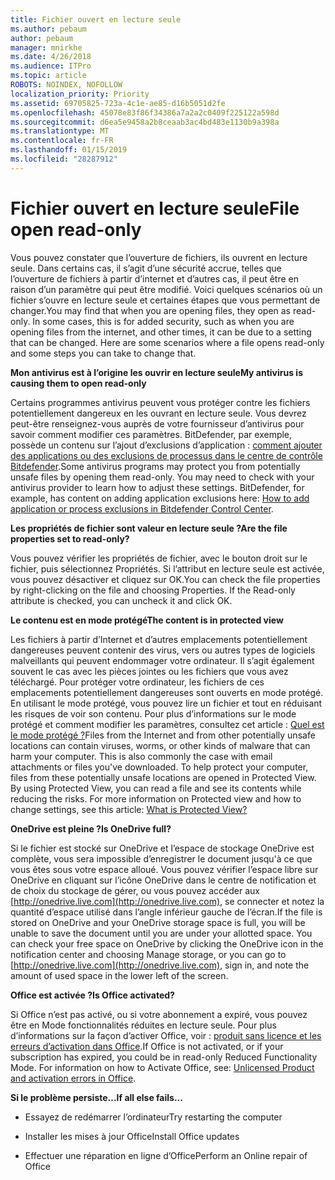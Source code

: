 ```yaml
---
title: Fichier ouvert en lecture seule
ms.author: pebaum
author: pebaum
manager: mnirkhe
ms.date: 4/26/2018
ms.audience: ITPro
ms.topic: article
ROBOTS: NOINDEX, NOFOLLOW
localization_priority: Priority
ms.assetid: 69705825-723a-4c1e-ae85-d16b5051d2fe
ms.openlocfilehash: 45078e83f86f34386a7a2a2c0409f225122a598d
ms.sourcegitcommit: d6ea5e9458a2b8ceaab3ac4bd483e1130b9a398a
ms.translationtype: MT
ms.contentlocale: fr-FR
ms.lasthandoff: 01/15/2019
ms.locfileid: "28287912"
---
```

# <a name="file-open-read-only"></a><span data-ttu-id="5faae-102">Fichier ouvert en lecture seule</span><span class="sxs-lookup"><span data-stu-id="5faae-102">File open read-only</span></span>

<span data-ttu-id="5faae-p101">Vous pouvez constater que l’ouverture de fichiers, ils ouvrent en lecture seule. Dans certains cas, il s’agit d’une sécurité accrue, telles que l’ouverture de fichiers à partir d’internet et d’autres cas, il peut être en raison d’un paramètre qui peut être modifié. Voici quelques scénarios où un fichier s’ouvre en lecture seule et certaines étapes que vous permettant de changer.</span><span class="sxs-lookup"><span data-stu-id="5faae-p101">You may find that when you are opening files, they open as read-only. In some cases, this is for added security, such as when you are opening files from the internet, and other times, it can be due to a setting that can be changed. Here are some scenarios where a file opens read-only and some steps you can take to change that.</span></span>
  
 <span data-ttu-id="5faae-106">**Mon antivirus est à l’origine les ouvrir en lecture seule**</span><span class="sxs-lookup"><span data-stu-id="5faae-106">**My antivirus is causing them to open read-only**</span></span>
  
<span data-ttu-id="5faae-p102">Certains programmes antivirus peuvent vous protéger contre les fichiers potentiellement dangereux en les ouvrant en lecture seule. Vous devrez peut-être renseignez-vous auprès de votre fournisseur d’antivirus pour savoir comment modifier ces paramètres. BitDefender, par exemple, possède un contenu sur l’ajout d’exclusions d’application : [comment ajouter des applications ou des exclusions de processus dans le centre de contrôle Bitdefender](https://www.bitdefender.com/support/how-to-add-application-or-process-exclusions-in-bitdefender-control-center-1119.mdl).</span><span class="sxs-lookup"><span data-stu-id="5faae-p102">Some antivirus programs may protect you from potentially unsafe files by opening them read-only. You may need to check with your antivirus provider to learn how to adjust these settings. BitDefender, for example, has content on adding application exclusions here: [How to add application or process exclusions in Bitdefender Control Center](https://www.bitdefender.com/support/how-to-add-application-or-process-exclusions-in-bitdefender-control-center-1119.mdl).</span></span>
  
 <span data-ttu-id="5faae-110">**Les propriétés de fichier sont valeur en lecture seule ?**</span><span class="sxs-lookup"><span data-stu-id="5faae-110">**Are the file properties set to read-only?**</span></span>
  
<span data-ttu-id="5faae-p103">Vous pouvez vérifier les propriétés de fichier, avec le bouton droit sur le fichier, puis sélectionnez Propriétés. Si l’attribut en lecture seule est activée, vous pouvez désactiver et cliquez sur OK.</span><span class="sxs-lookup"><span data-stu-id="5faae-p103">You can check the file properties by right-clicking on the file and choosing Properties. If the Read-only attribute is checked, you can uncheck it and click OK.</span></span>
  
 <span data-ttu-id="5faae-113">**Le contenu est en mode protégé**</span><span class="sxs-lookup"><span data-stu-id="5faae-113">**The content is in protected view**</span></span>
  
<span data-ttu-id="5faae-p104">Les fichiers à partir d’Internet et d’autres emplacements potentiellement dangereuses peuvent contenir des virus, vers ou autres types de logiciels malveillants qui peuvent endommager votre ordinateur. Il s’agit également souvent le cas avec les pièces jointes ou les fichiers que vous avez téléchargé. Pour protéger votre ordinateur, les fichiers de ces emplacements potentiellement dangereuses sont ouverts en mode protégé. En utilisant le mode protégé, vous pouvez lire un fichier et tout en réduisant les risques de voir son contenu. Pour plus d’informations sur le mode protégé et comment modifier les paramètres, consultez cet article : [Quel est le mode protégé ?](https://support.office.com/en-us/article/d6f09ac7-e6b9-4495-8e43-2bbcdbcb6653)</span><span class="sxs-lookup"><span data-stu-id="5faae-p104">Files from the Internet and from other potentially unsafe locations can contain viruses, worms, or other kinds of malware that can harm your computer. This is also commonly the case with email attachments or files you've downloaded. To help protect your computer, files from these potentially unsafe locations are opened in Protected View. By using Protected View, you can read a file and see its contents while reducing the risks. For more information on Protected view and how to change settings, see this article: [What is Protected View?](https://support.office.com/en-us/article/d6f09ac7-e6b9-4495-8e43-2bbcdbcb6653)</span></span>
  
 <span data-ttu-id="5faae-119">**OneDrive est pleine ?**</span><span class="sxs-lookup"><span data-stu-id="5faae-119">**Is OneDrive full?**</span></span>
  
<span data-ttu-id="5faae-p105">Si le fichier est stocké sur OneDrive et l’espace de stockage OneDrive est complète, vous sera impossible d’enregistrer le document jusqu'à ce que vous êtes sous votre espace alloué. Vous pouvez vérifier l’espace libre sur OneDrive en cliquant sur l’icône OneDrive dans le centre de notification et de choix du stockage de gérer, ou vous pouvez accéder aux [http://onedrive.live.com](http://onedrive.live.com), se connecter et notez la quantité d’espace utilisé dans l’angle inférieur gauche de l’écran.</span><span class="sxs-lookup"><span data-stu-id="5faae-p105">If the file is stored on OneDrive and your OneDrive storage space is full, you will be unable to save the document until you are under your allotted space. You can check your free space on OneDrive by clicking the OneDrive icon in the notification center and choosing Manage storage, or you can go to [http://onedrive.live.com](http://onedrive.live.com), sign in, and note the amount of used space in the lower left of the screen.</span></span>
  
 <span data-ttu-id="5faae-122">**Office est activée ?**</span><span class="sxs-lookup"><span data-stu-id="5faae-122">**Is Office activated?**</span></span>
  
<span data-ttu-id="5faae-p106">Si Office n’est pas activé, ou si votre abonnement a expiré, vous pouvez être en Mode fonctionnalités réduites en lecture seule. Pour plus d’informations sur la façon d’activer Office, voir : [produit sans licence et les erreurs d’activation dans Office](https://support.office.com/en-us/article/0d23d3c0-c19c-4b2f-9845-5344fedc4380).</span><span class="sxs-lookup"><span data-stu-id="5faae-p106">If Office is not activated, or if your subscription has expired, you could be in read-only Reduced Functionality Mode. For information on how to Activate Office, see: [Unlicensed Product and activation errors in Office](https://support.office.com/en-us/article/0d23d3c0-c19c-4b2f-9845-5344fedc4380).</span></span>
  
 <span data-ttu-id="5faae-125">**Si le problème persiste...**</span><span class="sxs-lookup"><span data-stu-id="5faae-125">**If all else fails...**</span></span>
  
- <span data-ttu-id="5faae-126">Essayez de redémarrer l’ordinateur</span><span class="sxs-lookup"><span data-stu-id="5faae-126">Try restarting the computer</span></span>
    
- <span data-ttu-id="5faae-127">Installer les mises à jour Office</span><span class="sxs-lookup"><span data-stu-id="5faae-127">Install Office updates</span></span>
    
- <span data-ttu-id="5faae-128">Effectuer une réparation en ligne d’Office</span><span class="sxs-lookup"><span data-stu-id="5faae-128">Perform an Online repair of Office</span></span>
    

